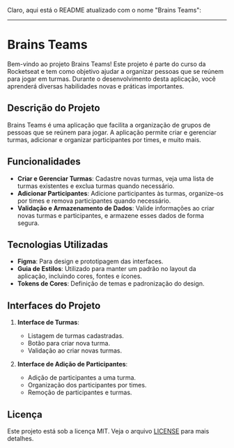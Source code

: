 Claro, aqui está o README atualizado com o nome "Brains Teams":

---

# Brains Teams

Bem-vindo ao projeto Brains Teams! Este projeto é parte do curso da Rocketseat e tem como objetivo ajudar a organizar pessoas que se reúnem para jogar em turmas. Durante o desenvolvimento desta aplicação, você aprenderá diversas habilidades novas e práticas importantes.

## Descrição do Projeto

Brains Teams é uma aplicação que facilita a organização de grupos de pessoas que se reúnem para jogar. A aplicação permite criar e gerenciar turmas, adicionar e organizar participantes por times, e muito mais.

## Funcionalidades

- **Criar e Gerenciar Turmas**: Cadastre novas turmas, veja uma lista de turmas existentes e exclua turmas quando necessário.
- **Adicionar Participantes**: Adicione participantes às turmas, organize-os por times e remova participantes quando necessário.
- **Validação e Armazenamento de Dados**: Valide informações ao criar novas turmas e participantes, e armazene esses dados de forma segura.

## Tecnologias Utilizadas

- **Figma**: Para design e prototipagem das interfaces.
- **Guia de Estilos**: Utilizado para manter um padrão no layout da aplicação, incluindo cores, fontes e ícones.
- **Tokens de Cores**: Definição de temas e padronização do design.

## Interfaces do Projeto

1. **Interface de Turmas**: 
    - Listagem de turmas cadastradas.
    - Botão para criar nova turma.
    - Validação ao criar novas turmas.

2. **Interface de Adição de Participantes**:
    - Adição de participantes a uma turma.
    - Organização dos participantes por times.
    - Remoção de participantes e turmas.

## Licença

Este projeto está sob a licença MIT. Veja o arquivo [LICENSE](LICENSE) para mais detalhes.
